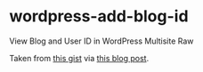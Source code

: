 # wordpress-add-blog-id
View Blog and User ID in WordPress Multisite Raw

Taken from [this gist](https://gist.github.com/bueltge/3832632) via [this blog post](http://wpengineer.com/2188/view-blog-id-in-wordpress-multisite/).
